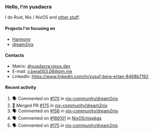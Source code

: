 ### Hello, I'm yusdacra

I do Rust, Nix / NixOS and [other stuff](https://yusdacra.gitlab.io/about).

#### Projects I'm focusing on

- [Harmony](https://harmonyapp.io)
- [dream2nix](https://github.com/nix-community/dream2nix)

#### Contacts

- Matrix: [@yusdacra:nixos.dev](https://matrix.to/#/@yusdacra:nixos.dev)
- E-mail: y.bera003.06@pm.me
- LinkedIn: https://www.linkedin.com/in/yusuf-bera-ertan-8468b7192

#### Recent activity

<!--START_SECTION:activity-->
1. 🗣 Commented on [#170](https://github.com/nix-community/dream2nix/issues/170) in [nix-community/dream2nix](https://github.com/nix-community/dream2nix)
2. 🎉 Merged PR [#175](https://github.com/nix-community/dream2nix/pull/175) in [nix-community/dream2nix](https://github.com/nix-community/dream2nix)
3. 🗣 Commented on [#156](https://github.com/nix-community/dream2nix/issues/156) in [nix-community/dream2nix](https://github.com/nix-community/dream2nix)
4. 🗣 Commented on [#166101](https://github.com/NixOS/nixpkgs/issues/166101) in [NixOS/nixpkgs](https://github.com/NixOS/nixpkgs)
5. 🗣 Commented on [#175](https://github.com/nix-community/dream2nix/issues/175) in [nix-community/dream2nix](https://github.com/nix-community/dream2nix)
<!--END_SECTION:activity-->
